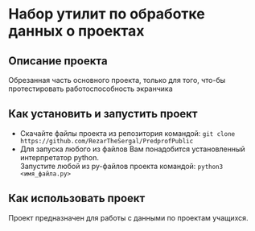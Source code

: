 # Набор утилит по обработке данных о проектах

## Описание проекта
Обрезанная часть основного проекта, только для того, что-бы протестировать работоспособность экранчика

## Как установить и запустить проект
- Скачайте файлы проекта из репозитория командой:
`git clone https://github.com/RezarTheSergal/PredprofPublic`
- Для запуска любого из файлов Вам понадобится установленный интерпретатор python.  
Запустите любой из py-файлов проекта командой:
`python3 <имя_файла.py>`
## Как использовать проект
Проект предназначен для работы с данными по проектам учащихся.